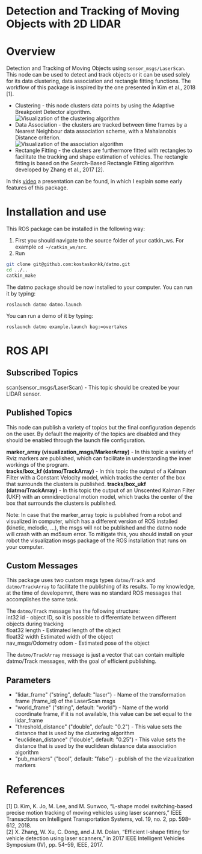 Detection and Tracking of Moving Objects with 2D LIDAR
========================================
# Overview 
Detection and Tracking of Moving Objects using `sensor_msgs/LaserScan`. This node can be used to detect and track objects or it can be used solely for its data clustering, data association and rectangle fitting functions. The workflow of this package is inspired by the one presented in Kim et al., 2018 [1]. 

* Clustering - this node clusters data points by using the Adaptive Breakpoint Detector algorithm.\
![Visualization of the clustering algorithm](https://github.com/kostaskonkk/datmo/raw/master/images/clustering.gif)
* Data Association - the clusters are tracked between time frames by a Nearest Neighbour data association scheme, with a Mahalanobis Distance criterion.\
![Visualization of the association algorithm](https://github.com/kostaskonkk/datmo/raw/master/images/data_association.gif)
* Rectangle Fitting - the clusters are furthermore fitted with rectangles to facilitate the tracking and shape estimation of vehicles. The rectangle fitting is based on the Search-Based Rectangle Fitting algorithm developed by Zhang et al., 2017 [2].

In this [video](https://youtu.be/HfFZcYwsY3I?t=646) a presentation can be found, in which I explain some early features of this package.

# Installation and use
This ROS package can be installed in the following way:
1. First you should navigate to the source folder of your catkin_ws. For example `cd ~/catkin_ws/src`.
2. Run 
```sh
git clone git@github.com:kostaskonkk/datmo.git
cd ../..
catkin_make
```
The datmo package should be now installed to your computer. You can run it by typing:

```
roslaunch datmo datmo.launch
```
You can run a demo of it by typing:

```
roslaunch datmo example.launch bag:=overtakes
```
# ROS API
## Subscribed Topics
scan(sensor_msgs/LaserScan) - This topic should be created be your LIDAR sensor.

## Published Topics

This node can publish a variety of topics but the final configuration depends on the user. By default the majority of the topics are disabled and they should be enabled through the launch file configuration.

**marker_array (visualization_msgs/MarkerArray)** - In this topic a  variety of Rviz markers are published, which can facilitate in understanding the inner workings of the program.\
**tracks/box_kf (datmo/TrackArray)** - In this topic the  output of a Kalman Filter with a Constant Velocity model, which tracks the center of the box that surrounds the clusters is published.
**tracks/box_ukf (datmo/TrackArray)** - In this topic the output of an Unscented Kalman Filter (UKF) with an omnidirectional motion model, which tracks the center of the box that surrounds the clusters is published.

Note: In case that the marker_array topic is published from a robot and visualized in computer, which has a different version of ROS installed (kinetic, melodic, ...), the msgs will not be published and the datmo node will crash with an md5sum error. To mitigate this, you should install on your robot the visualization msgs package of the ROS installation that runs on your computer.

## Custom Messages

This package uses two custom msgs types `datmo/Track` and `datmo/TrackArray` to facilitate the publishing of its results. To my knowledge, at the time of developemnt, there was no standard ROS messages that accomplishes the same task. 

The `datmo/Track` message has the following structure:\
int32 id - object ID, so it is possible to differentiate between different objects during tracking\
float32 length - Estimated length of the object\
float32 width    Estimated width of the object\
nav_msgs/Odometry odom - Estimated pose of the object

The `datmo/TrackArray` message is just a vector that can contain multiple datmo/Track messages, with the goal of efficient publishing.

## Parameters

* "lidar_frame" ("string", default: "laser") - Name of the transformation frame (frame_id) of the LaserScan msgs
* "world_frame" ("string", default: "world") - Name of the world coordinate frame, if it is not available, this value can be set equal to the lidar_frame
* "threshold_distance" ("double", default: "0.2") - This value sets the distance that is used by the clustering algorithm
* "euclidean_distance" ("double", default: "0.25") - This value sets the distance that is used by the euclidean distasnce data association algorithm
* "pub_markers" ("bool", default: "false") - publish of the the vizualization markers

# References

[1] D. Kim, K. Jo, M. Lee, and M. Sunwoo, “L-shape model switching-based precise motion tracking of moving vehicles using laser scanners,” IEEE Transactions on Intelligent Transportation Systems, vol. 19, no. 2, pp. 598–612, 2018.\
[2] X. Zhang, W. Xu, C. Dong, and J. M. Dolan, “Efficient l-shape fitting for vehicle detection using laser scanners,” in 2017 IEEE Intelligent Vehicles Symposium (IV), pp. 54–59, IEEE, 2017.


